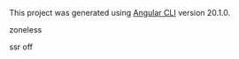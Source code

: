 
This project was generated using [Angular CLI](https://github.com/angular/angular-cli) version 20.1.0.

zoneless  

ssr off
